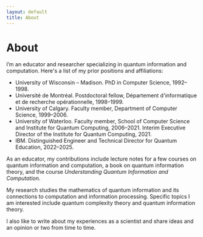 ```yaml
---
layout: default
title: About
---
```


# About

I’m an educator and researcher specializing in quantum information and computation. Here's a list of my prior positions and affiliations:

- University of Wisconsin – Madison. PhD in Computer Science, 1992–1998.
- Université de Montréal. Postdoctoral fellow, Département d'informatique et de recherche opérationnelle, 1998–1999.
- University of Calgary. Faculty member, Department of Computer Science, 1999–2006.
- University of Waterloo. Faculty member, School of Computer Science and Institute for Quantum Computing, 2006–2021. Interim Executive Director of the Institute for Quantum Computing, 2021.
- IBM. Distinguished Engineer and Technical Director for Quantum Education, 2022–2025.

As an educator, my contributions include lecture notes for a few courses on quantum information and computation, a book on quantum information theory, and the course *Understanding Quantum Information and Computation.* 

My research studies the mathematics of quantum information and its connections to computation and information processing. Specific topics I am interested include quantum complexity theory and quantum information theory. 

I also like to write about my experiences as a scientist and share ideas and an opinion or two from time to time.
